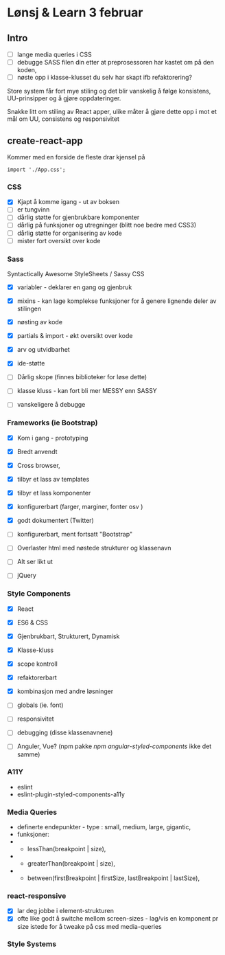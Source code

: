 # Lønsj & Learn 3 februar

## Intro

- [ ] lange media queries i CSS
- [ ] debugge SASS filen din etter at preprosessoren har kastet om på den koden, 
- [ ] nøste opp i klasse-klusset du selv har skapt ifb refaktorering? 

Store system får fort mye stiling og det blir vanskelig å følge konsistens, UU-prinsipper og å gjøre oppdateringer. 

Snakke litt om stiling av React apper, ulike måter å gjøre dette opp i mot et mål om UU, consistens og responsivitet


## create-react-app

Kommer med en forside de fleste drar kjensel på
```
import './App.css';
```

### CSS

- [x] Kjapt å komme igang - ut av boksen
- [ ] er tungvinn
- [ ] dårlig støtte for gjenbrukbare komponenter
- [ ] dårlig på funksjoner og utregninger (blitt noe bedre med CSS3)
- [ ] dårlig støtte for organisering av kode
- [ ] mister fort oversikt over kode

### Sass
Syntactically Awesome StyleSheets / Sassy CSS
- [x] variabler - deklarer en gang og gjenbruk
- [x] mixins - kan lage komplekse funksjoner for å genere lignende deler av stilingen
- [x] nøsting av kode 
- [x] partials & import - økt oversikt over kode
- [X] arv og utvidbarhet
- [x] ide-støtte
- [ ] Dårlig skope (finnes biblioteker for løse dette)
- [ ] klasse kluss - kan fort bli mer MESSY enn SASSY
- [ ] vanskeligere å debugge



### Frameworks (ie Bootstrap)

- [x] Kom i gang - prototyping
- [x] Bredt anvendt 
- [x] Cross browser, 
- [x] tilbyr et lass av templates
- [x] tilbyr et lass komponenter
- [x] konfigurerbart (farger, marginer, fonter osv )
- [x] godt dokumentert (Twitter)
- [ ] konfigurerbart, ment fortsatt "Bootstrap"
- [ ] Overlaster html med nøstede strukturer og klassenavn
- [ ] Alt ser likt ut
- [ ] jQuery


### Style Components

- [x] React
- [x] ES6 & CSS
- [x] Gjenbrukbart, Strukturert, Dynamisk
- [x] Klasse-kluss
- [x] scope kontroll
- [x] refaktorerbart
- [x] kombinasjon med andre løsninger

- [ ] globals (ie. font)
- [ ] responsivitet
- [ ] debugging (disse klassenavnene)
- [ ] Anguler, Vue? (npm pakke _npm angular-styled-components_ ikke det samme)



### A11Y

* eslint
* eslint-plugin-styled-components-a11y


### Media Queries

* definerte endepunkter - type : small, medium, large, gigantic,
* funksjoner: 
* * lessThan(breakpoint | size),
* * greaterThan(breakpoint | size),
* * between(firstBreakpoint | firstSize, lastBreakpoint | lastSize),

### react-responsive
- [x] lar deg jobbe i element-strukturen
- [x] ofte like godt å switche mellom screen-sizes - lag/vis en komponent pr size istede for å tweake på css med media-queries

### Style Systems


